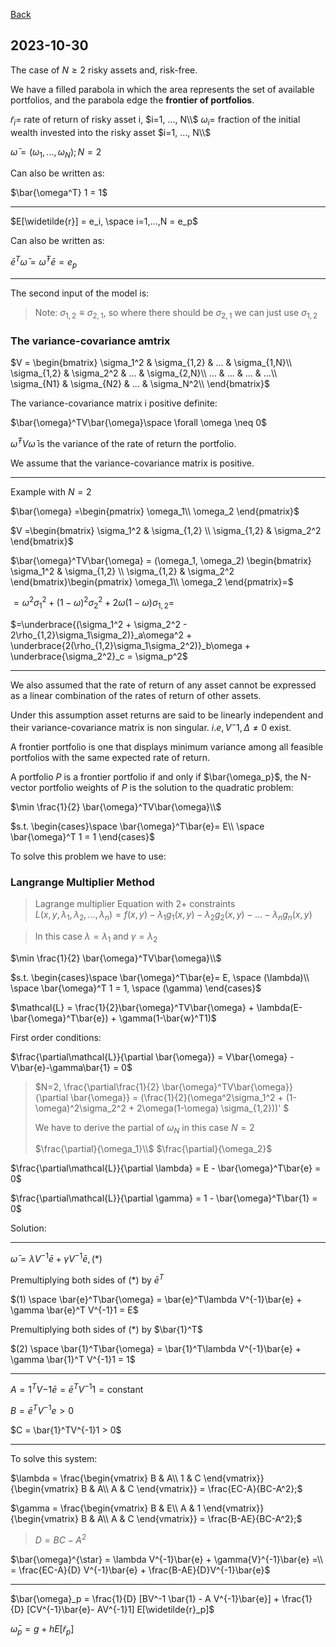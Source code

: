 [Back](../00.md)

## 2023-10-30

The case of $N \geq 2$ risky assets and, risk-free.

We have a filled parabola in which the area represents the set of available portfolios, and the parabola edge the **frontier of portfolios**.


$\widetilde{r}_i =$ rate of return of risky asset i, $i=1,  ..., N\\$
$\omega_i =$ fraction of the initial wealth invested into the risky asset $i=1,  ..., N\\$

$\bar{\omega} = (\omega_1, ..., \omega_N); N = 2$

Can also be written as:

$\bar{\omega^T}  1 = 1$

---

$E[\widetilde{r}] = e_i, \space i=1,...,N  = e_p$

Can also be written as:

$\bar{e}^T\bar{\omega} = \bar{\omega}^T\bar{e} = e_p$

---

The second input of the model is:

>Note: $\sigma_{1,2} \equiv \sigma_{2,1}$, so where there should be $\sigma_{2,1}$ we can just use $\sigma_{1,2}$

### The variance-covariance amtrix

$V = \begin{bmatrix}
\sigma_1^2 & \sigma_{1,2} & ...  & \sigma_{1,N}\\
\sigma_{1,2} & \sigma_2^2 & ...  & \sigma_{2,N}\\
... & ... & ...  & ...\\
\sigma_{N1} & \sigma_{N2} & ...  & \sigma_N^2\\
\end{bmatrix}$


The variance-covariance matrix i positive definite:

$\bar{\omega}^TV\bar{\omega}\space \forall \omega \neq 0$

$\bar{\omega}^TV\bar{\omega}$ is the variance of the rate of return the portfolio.

We assume that the variance-covariance matrix is positive.

---

Example with $N=2$

$\bar{\omega}  =\begin{pmatrix}
\omega_1\\
\omega_2
\end{pmatrix}$

$V =\begin{bmatrix}
\sigma_1^2 & \sigma_{1,2} \\
\sigma_{1,2} & \sigma_2^2
\end{bmatrix}$

$\bar{\omega}^TV\bar{\omega} = (\omega_1, \omega_2)  \begin{bmatrix}
\sigma_1^2 & \sigma_{1,2} \\
\sigma_{1,2} & \sigma_2^2
\end{bmatrix}\begin{pmatrix}
\omega_1\\
\omega_2
\end{pmatrix}=$

$= \omega^2\sigma_1^2 + (1-\omega)^2\sigma_2^2  + 2\omega(1-\omega) \sigma_{1,2}=$

$=\underbrace{(\sigma_1^2 + \sigma_2^2 - 2\rho_{1,2}\sigma_1\sigma_2)}_a\omega^2 + \underbrace{2(\rho_{1,2}\sigma_1\sigma_2^2)}_b\omega + \underbrace{\sigma_2^2}_c = \sigma_p^2$


---

We also assumed that the rate of return of any asset cannot be expressed as a linear combination of the rates of return of other assets.

Under this assumption asset returns are said to be linearly independent and their variance-covariance matrix is non singular. $i.e, V^-1, \Delta \neq 0$ exist.

A frontier portfolio is one that displays minimum variance among all feasible portfolios with the same expected rate of return.

A portfolio $P$ is a frontier portfolio if and only if $\bar{\omega_p}$, the N-vector portfolio weights of $P$ is the solution to the quadratic problem:


$\min \frac{1}{2} \bar{\omega}^TV\bar{\omega}\\$

$s.t. \begin{cases}\space \bar{\omega}^T\bar{e}= E\\
\space \bar{\omega}^T 1  = 1
\end{cases}$

To solve this problem we have to use:
### Langrange Multiplier Method

>Lagrange multiplier Equation with 2+ constraints  
>$L(x,y,\lambda_1, \lambda_2, ..., \lambda_n) = f(x,y) -  λ_1g_1(x, y) - λ_2g_2(x, y) - ... - λ_ng_n(x, y)$

>In this case $\lambda = \lambda_1$ and $\gamma = \lambda_2$ 

$\min \frac{1}{2} \bar{\omega}^TV\bar{\omega}\\$

$s.t. \begin{cases}\space \bar{\omega}^T\bar{e}= E,  \space  (\lambda)\\
\space \bar{\omega}^T 1  = 1, \space (\gamma)
\end{cases}$

$\mathcal{L} = \frac{1}{2}\bar{\omega}^TV\bar{\omega} + \lambda(E-\bar{\omega}^T\bar{e}) + \gamma(1-\bar{w}^T1)$

First order conditions:

$\frac{\partial\mathcal{L}}{\partial \bar{\omega}}  = V\bar{\omega} -V\bar{e}-\gamma\bar{1}  = 0$


>$N=2, \frac{\partial\frac{1}{2} \bar{\omega}^TV\bar{\omega}}{\partial \bar{\omega}} = (\frac{1}{2}(\omega^2\sigma_1^2 + (1-\omega)^2\sigma_2^2  + 2\omega(1-\omega) \sigma_{1,2}))' $
>
>We have to derive the partial of $\omega_N$ in this case $N=2$
>
>$\frac{\partial}{\omega_1}\\$
>$\frac{\partial}{\omega_2}$


$\frac{\partial\mathcal{L}}{\partial \lambda}  = E - \bar{\omega}^T\bar{e}  = 0$

$\frac{\partial\mathcal{L}}{\partial \gamma}  = 1 - \bar{\omega}^T\bar{1}  = 0$

Solution:

---

$\bar{\omega} = \lambda  V^{-1}\bar{e}  + \gamma{V}^{-1}\bar{e},  (*)$

Premultiplying both sides of $(*)$ by $\bar{e}^T$

$(1) \space \bar{e}^T\bar{\omega} = \bar{e}^T\lambda  V^{-1}\bar{e}  + \gamma \bar{e}^T V^{-1}1  = E$

Premultiplying both sides of $(*)$ by $\bar{1}^T$

$(2) \space \bar{1}^T\bar{\omega} = \bar{1}^T\lambda  V^{-1}\bar{e}  + \gamma \bar{1}^T V^{-1}1  = 1$

---

$A = 1^TV{-1}\bar{e}  = \bar{e}^TV^{-1}1 = \text{constant}$

$B = \bar{e}^TV^{-1}e > 0$

$C = \bar{1}^TV^{-1}1 > 0$

---

To solve this system:

$\lambda = \frac{\begin{vmatrix}
B & A\\
1 & C
\end{vmatrix}}{\begin{vmatrix}
B & A\\
A & C
\end{vmatrix}} = \frac{EC-A}{BC-A^2};$

$\gamma = \frac{\begin{vmatrix}
B & E\\
A & 1
\end{vmatrix}}{\begin{vmatrix}
B & A\\
A & C
\end{vmatrix}} = \frac{B-AE}{BC-A^2};$

>$D = BC-A^2$

$\bar{\omega}^{\star} = \lambda  V^{-1}\bar{e}  + \gamma{V}^{-1}\bar{e} =\\
= \frac{EC-A}{D}  V^{-1}\bar{e}  + \frac{B-AE}{D}V^{-1}\bar{e}$

---

$\bar{\omega}_p = \frac{1}{D} [BV^-1 \bar{1} - A V^{-1}\bar{e}] + \frac{1}{D} [CV^{-1}\bar{e}- AV^{-1}1]  E[\widetilde{r}_p]$


$\bar{\omega}_p = g + h E[\widetilde{r}_p]$